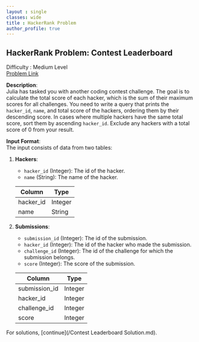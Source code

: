 ```yaml
---
layout : single
classes: wide
title : HackerRank Problem
author_profile: true
---
```


## HackerRank Problem: Contest Leaderboard  
Difficulty : Medium Level  
[Problem Link](https://www.hackerrank.com/challenges/contest-leaderboard/problem)

**Description**:  
Julia has tasked you with another coding contest challenge. The goal is to calculate the total score of each hacker, which is the sum of their maximum scores for all challenges. You need to write a query that prints the `hacker_id`, `name`, and total score of the hackers, ordering them by their descending score. In cases where multiple hackers have the same total score, sort them by ascending `hacker_id`. Exclude any hackers with a total score of 0 from your result.

**Input Format**:  
The input consists of data from two tables:

1. **Hackers**:
   - `hacker_id` (Integer): The id of the hacker.
   - `name` (String): The name of the hacker.

   | Column     | Type    |
   |------------|---------|
   | hacker_id  | Integer |
   | name       | String  |

2. **Submissions**:
   - `submission_id` (Integer): The id of the submission.
   - `hacker_id` (Integer): The id of the hacker who made the submission.
   - `challenge_id` (Integer): The id of the challenge for which the submission belongs.
   - `score` (Integer): The score of the submission.

   | Column         | Type    |
   |----------------|---------|
   | submission_id  | Integer |
   | hacker_id      | Integer |
   | challenge_id   | Integer |
   | score          | Integer |
  
For solutions, [continue](/Contest Leaderboard Solution.md).